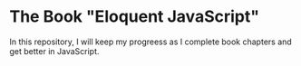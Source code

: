 # The Book "Eloquent JavaScript"

In this repository, I will keep my progreess as I complete book chapters and get better in JavaScript.

